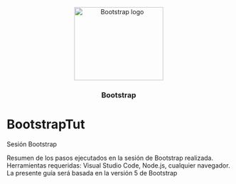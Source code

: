 <p align="center">
  <a href="https://getbootstrap.com/">
    <img src="https://getbootstrap.com/docs/5.1/assets/brand/bootstrap-logo-shadow.png" alt="Bootstrap logo" width="200" height="165">
  </a>
</p>

<h3 align="center">Bootstrap</h3>

# BootstrapTut
Sesión Bootstrap

Resumen de los pasos ejecutados en la sesión de Bootstrap realizada.
<br>
Herramientas requeridas: Visual Studio Code, Node.js, cualquier navegador.
<br>
La presente guía será basada en la versión 5 de Bootstrap
